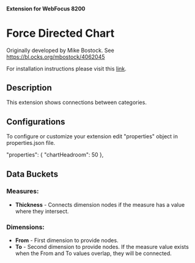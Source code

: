 #### Extension for WebFocus 8200

# Force Directed Chart

Originally developed by Mike Bostock. See https://bl.ocks.org/mbostock/4062045

For installation instructions please visit this [link](https://github.com/ibi/wf-extensions-chart/wiki/Installing-a-WebFocus-Extension "Installing a WebFocus Extension").

## Description

This extension shows connections between categories.


## Configurations

To configure or customize your extension edit "properties" object in properties.json file.
	
"properties": {
		"chartHeadroom": 50
	},	

## Data Buckets

### Measures:

* **Thickness** - Connects dimension nodes if the measure has a value where they intersect.

### Dimensions:

* **From** - First dimension to provide nodes.
* **To** - Second dimension to provide nodes.  If the measure value exists when the From and To values overlap, they will be connected.